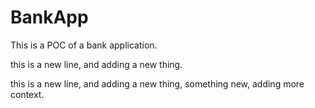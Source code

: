 # BankApp
This is a POC of a bank application.

 
this is a new line, and adding a new thing.
 

this is a new line, and adding a new thing, something new, adding more context.
 
 

